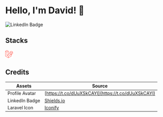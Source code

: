# Hello, I'm David! 👋
![LinkedIn Badge](https://img.shields.io/badge/-davidvancativo-blue?style=flat&logo=Linkedin&logoColor=white&link=https%3A%2F%2Fwww.linkedin.com%2Fin%2Fdavidvancativo%2F)

## Stacks
![Laravel](/assets/laravel.svg)

## Credits
|Assets|Source|
|-|-|
|Profile Avatar|[https://t.co/dUuXSkCAYI](https://t.co/dUuXSkCAYI)|
|LinkedIn Badge|[Shields.io](https://shields.io/)|
|Laravel Icon|[Iconify](https://icon-sets.iconify.design/?query=laravel)|

<!--
**munkeywolf00/munkeywolf00** is a ✨ _special_ ✨ repository because its `README.md` (this file) appears on your GitHub profile.

Here are some ideas to get you started:

- 🔭 I’m currently working on ...
- 🌱 I’m currently learning ...
- 👯 I’m looking to collaborate on ...
- 🤔 I’m looking for help with ...
- 💬 Ask me about ...
- 📫 How to reach me: ...
- 😄 Pronouns: ...
- ⚡ Fun fact: ...
-->
